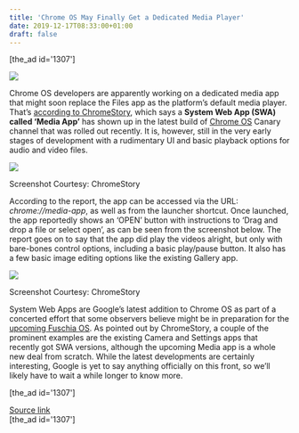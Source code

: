 ```yaml
---
title: 'Chrome OS May Finally Get a Dedicated Media Player'
date: 2019-12-17T08:33:00+01:00
draft: false
---
```


\[the\_ad id='1307'\]  
  

  
![](https://beebom.com/wp-content/uploads/2016/06/Best-Chromebook-Shortcuts-To-Use-Chrome-OS-Like-a-Pro-in-2019.jpg)

Chrome OS developers are apparently working on a dedicated media app that might soon replace the Files app as the platform’s default media player. That’s [according to ChromeStory](https://www.chromestory.com/2019/12/chromebook-media-app/), which says a **System Web App (SWA) called ‘Media App’** has shown up in the latest build of [Chrome OS](https://beebom.com/chrome-os-tablets-new-ui-gesture-navigation/) Canary channel that was rolled out recently. It is, however, still in the very early stages of development with a rudimentary UI and basic playback options for audio and video files.  

![](https://beebom.com/wp-content/uploads/2019/12/Media-App-body.jpg)

Screenshot Courtesy: ChromeStory

According to the report, the app can be accessed via the URL: _chrome://media-app_, as well as from the launcher shortcut. Once launched, the app reportedly shows an ‘OPEN’ button with instructions to ‘Drag and drop a file or select open’, as can be seen from the screenshot below. The report goes on to say that the app did play the videos alright, but only with bare-bones control options, including a basic play/pause button. It also has a few basic image editing options like the existing Gallery app.  

![](https://beebom.com/wp-content/uploads/2019/12/Media-App-body2.jpg)

Screenshot Courtesy: ChromeStory

System Web Apps are Google’s latest addition to Chrome OS as part of a concerted effort that some observers believe might be in preparation for the [upcoming Fuschia OS](https://beebom.com/what-fuchsia-os/). As pointed out by ChromeStory, a couple of the prominent examples are the existing Camera and Settings apps that recently got SWA versions, although the upcoming Media app is a whole new deal from scratch. While the latest developments are certainly interesting, Google is yet to say anything officially on this front, so we’ll likely have to wait a while longer to know more.  

  
  
\[the\_ad id='1307'\]  
  
[Source link](https://beebom.com/chrome-os-dedicated-media-player/)  
\[the\_ad id='1307'\]